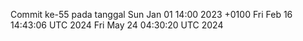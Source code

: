 Commit ke-55 pada tanggal Sun Jan 01 14:00 2023 +0100
Fri Feb 16 14:43:06 UTC 2024
Fri May 24 04:30:20 UTC 2024
